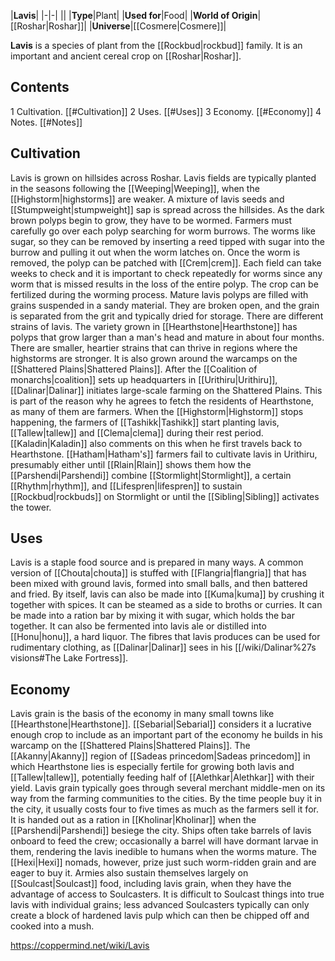 |**Lavis**|
|-|-|
||
|**Type**|Plant|
|**Used for**|Food|
|**World of Origin**|[[Roshar\|Roshar]]|
|**Universe**|[[Cosmere\|Cosmere]]|

**Lavis** is a species of plant from the [[Rockbud\|rockbud]] family. It is an important and ancient cereal crop on [[Roshar\|Roshar]].

## Contents

1 Cultivation. [[#Cultivation]] 
2 Uses. [[#Uses]] 
3 Economy. [[#Economy]] 
4 Notes. [[#Notes]] 


## Cultivation
Lavis is grown on hillsides across Roshar.
Lavis fields are typically planted in the seasons following the [[Weeping\|Weeping]], when the [[Highstorm\|highstorms]] are weaker. A mixture of lavis seeds and [[Stumpweight\|stumpweight]] sap is spread across the hillsides. As the dark brown polyps begin to grow, they have to be wormed. Farmers must carefully go over each polyp searching for worm burrows. The worms like sugar, so they can be removed by inserting a reed tipped with sugar into the burrow and pulling it out when the worm latches on. Once the worm is removed, the polyp can be patched with [[Crem\|crem]]. Each field can take weeks to check and it is important to check repeatedly for worms since any worm that is missed results in the loss of the entire polyp. The crop can be fertilized during the worming process.
Mature lavis polyps are filled with grains suspended in a sandy material. They are broken open, and the grain is separated from the grit and typically dried for storage.
There are different strains of lavis. The variety grown in [[Hearthstone\|Hearthstone]] has polyps that grow larger than a man's head and mature in about four months. There are smaller, heartier strains that can thrive in regions where the highstorms are stronger. It is also grown around the warcamps on the [[Shattered Plains\|Shattered Plains]]. After the [[Coalition of monarchs\|coalition]] sets up headquarters in [[Urithiru\|Urithiru]], [[Dalinar\|Dalinar]] initiates large-scale farming on the Shattered Plains. This is part of the reason why he agrees to fetch the residents of Hearthstone, as many of them are farmers.
When the [[Highstorm\|Highstorm]] stops happening, the farmers of [[Tashikk\|Tashikk]] start planting lavis, [[Tallew\|tallew]] and [[Clema\|clema]] during their rest period. [[Kaladin\|Kaladin]] also comments on this when he first travels back to Hearthstone.
[[Hatham\|Hatham's]] farmers fail to cultivate lavis in Urithiru, presumably either until [[Rlain\|Rlain]] shows them how the [[Parshendi\|Parshendi]] combine [[Stormlight\|Stormlight]], a certain [[Rhythm\|rhythm]], and [[Lifespren\|lifespren]] to sustain [[Rockbud\|rockbuds]] on Stormlight or until the [[Sibling\|Sibling]] activates the tower.

## Uses
Lavis is a staple food source and is prepared in many ways. A common version of [[Chouta\|chouta]] is stuffed with [[Flangria\|flangria]] that has been mixed with ground lavis, formed into small balls, and then battered and fried. By itself, lavis can also be made into [[Kuma\|kuma]] by crushing it together with spices. It can be steamed as a side to broths or curries. It can be made into a ration bar by mixing it with sugar, which holds the bar together. It can also be fermented into lavis ale or distilled into [[Honu\|honu]], a hard liquor.
The fibres that lavis produces can be used for rudimentary clothing, as [[Dalinar\|Dalinar]] sees in his [[/wiki/Dalinar%27s visions#The Lake Fortress]].

## Economy
Lavis grain is the basis of the economy in many small towns like [[Hearthstone\|Hearthstone]]. [[Sebarial\|Sebarial]] considers it a lucrative enough crop to include as an important part of the economy he builds in his warcamp on the [[Shattered Plains\|Shattered Plains]]. The [[Akanny\|Akanny]] region of [[Sadeas princedom\|Sadeas princedom]] in which Hearthstone lies is especially fertile for growing both lavis and [[Tallew\|tallew]], potentially feeding half of [[Alethkar\|Alethkar]] with their yield.
Lavis grain typically goes through several merchant middle-men on its way from the farming communities to the cities. By the time people buy it in the city, it usually costs four to five times as much as the farmers sell it for. It is handed out as a ration in [[Kholinar\|Kholinar]] when the [[Parshendi\|Parshendi]] besiege the city.
Ships often take barrels of lavis onboard to feed the crew; occasionally a barrel will have dormant larvae in them, rendering the lavis inedible to humans when the worms mature. The [[Hexi\|Hexi]] nomads, however, prize just such worm-ridden grain and are eager to buy it.
Armies also sustain themselves largely on [[Soulcast\|Soulcast]] food, including lavis grain, when they have the advantage of access to Soulcasters. It is difficult to Soulcast things into true lavis with individual grains; less advanced Soulcasters typically can only create a block of hardened lavis pulp which can then be chipped off and cooked into a mush.



https://coppermind.net/wiki/Lavis